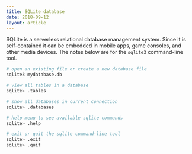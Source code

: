 ```yaml
---
title: SQLite database
date: 2018-09-12
layout: article
---
```


SQLite is a serverless relational database management system. Since it is self-contained it can be embedded in mobile apps, game consoles, and other media devices. The notes below are for the `sqlite3` command-line tool.

```bash
# open an existing file or create a new database file
sqlite3 mydatabase.db

# view all tables in a database
sqlite> .tables

# show all databases in current connection
sqlite> .databases

# help menu to see available sqlite commands
sqlite> .help

# exit or quit the sqlite command-line tool
sqlite> .exit
sqlite> .quit
```
